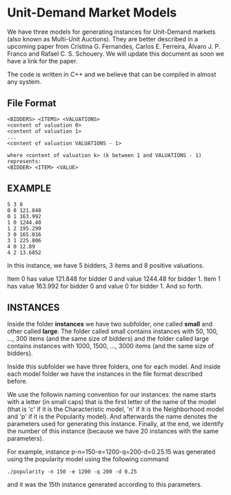 Unit-Demand Market Models
=========================

We have three models for generating instances for Unit-Demand markets (also known as Multi-Unit Auctions). They are better described in a upcoming paper from Cristina G. Fernandes, Carlos E. Ferreira, Álvaro J. P. Franco and Rafael C. S. Schouery. We will update this document as soon we have a link for the paper.

The code is written in C++ and we believe that can be compiled in almost any system. 

File Format
-----------

    <BIDDERS> <ITEMS> <VALUATIONS>
    <content of valuation 0>
    <content of valuation 1>
    ...	
    <content of valuation VALUATIONS - 1>

    where <content of valuation k> (k between 1 and VALUATIONS - 1) represents:
    <BIDDER> <ITEM> <VALUE>

EXAMPLE
-------

    5 3 8
    0 0 121.848
    0 1 163.992
    1 0 1244.48
    1 2 195.299
    3 0 165.016
    3 1 225.806
    4 0 12.89
    4 2 13.6852

In this instance, we have 5 bidders, 3 items and 8 positive valuations.

Item 0 has value 121.848 for bidder 0 and value 1244.48 for bidder 1. Item 1 has value 163.992 for bidder 0 and value 0 for bidder 1. And so forth.


INSTANCES
---------

Inside the folder **instances** we have two subfolder, one called **small** and other called **large**. The folder called small contains instances with 50, 100, ..., 300 items (and the same size of bidders) and the folder called large contains instances with 1000, 1500, ..., 3000 items (and the same size of bidders).

Inside this subfolder we have three folders, one for each model. And inside each model folder we have the instances in the file format described before. 

We use the followin naming convention for our instances: the name starts with a letter (in small caps) that is the first letter of the name of the model (that is 'c' if it is the Characteristic model, 'n' if it is the Neighborhood model and 'p' if it is the Popularity model). And afterwards the name denotes the parameters used for generating this instance. Finally, at the end, we identify the number of this instance (because we have 20 instances with the same parameters).

For example, instance p-n=150-e=1200-q=200-d=0.25.15 was generated using the popularity model using the following command

    ./popularity -n 150 -e 1200 -q 200 -d 0.25

and it was the 15th instance generated according to this parameters. 

